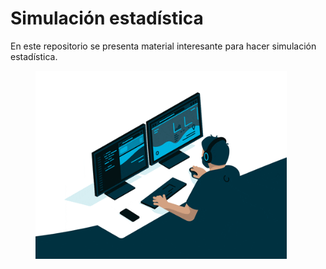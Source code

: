 # Simulación estadística

En este repositorio se presenta material interesante para hacer simulación estadística.

<figure>
  <img src="imagenes/coder.gif" alt="Logo Python" width="402">
</figure>
